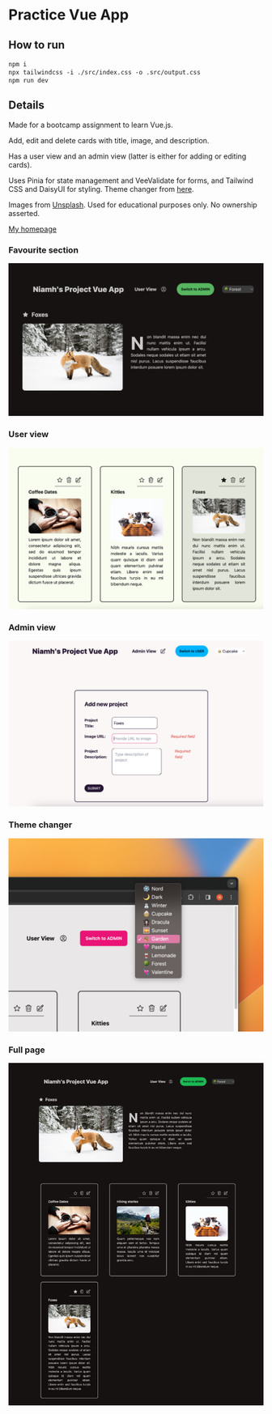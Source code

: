 # Practice Vue App

## How to run

```
npm i
npx tailwindcss -i ./src/index.css -o .src/output.css
npm run dev
```

## Details

Made for a bootcamp assignment to learn Vue.js.

Add, edit and delete cards with title, image, and description.

Has a user view and an admin view (latter is either for adding or editing cards).

Uses Pinia for state management and VeeValidate for forms, and Tailwind CSS and DaisyUI for styling. Theme changer from [here](https://github.com/saadeghi/theme-change).

Images from [Unsplash](https://unsplash.com/). Used for educational purposes only. No ownership asserted.

[My homepage](https://www.niamhdoyle.dev/)

### Favourite section

![Favourite section](/imgs/favourite.png)

### User view

![User view](/imgs/user_view.png)

### Admin view

![Admin view](/imgs/admin_view.png)

### Theme changer

![Theme changer](/imgs/theme-changer.png)

### Full page

![Full page](/imgs/full-page.png)
